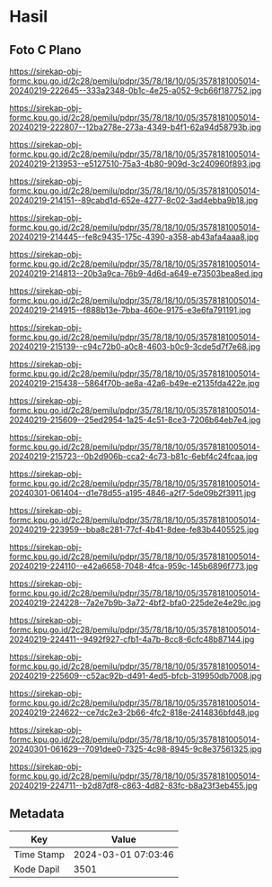 # Hasil

## Foto C Plano

https://sirekap-obj-formc.kpu.go.id/2c28/pemilu/pdpr/35/78/18/10/05/3578181005014-20240219-222645--333a2348-0b1c-4e25-a052-9cb66f187752.jpg

https://sirekap-obj-formc.kpu.go.id/2c28/pemilu/pdpr/35/78/18/10/05/3578181005014-20240219-222807--12ba278e-273a-4349-b4f1-62a94d58793b.jpg

https://sirekap-obj-formc.kpu.go.id/2c28/pemilu/pdpr/35/78/18/10/05/3578181005014-20240219-213953--e5127510-75a3-4b80-909d-3c240960f893.jpg

https://sirekap-obj-formc.kpu.go.id/2c28/pemilu/pdpr/35/78/18/10/05/3578181005014-20240219-214151--89cabd1d-652e-4277-8c02-3ad4ebba9b18.jpg

https://sirekap-obj-formc.kpu.go.id/2c28/pemilu/pdpr/35/78/18/10/05/3578181005014-20240219-214445--fe8c9435-175c-4390-a358-ab43afa4aaa8.jpg

https://sirekap-obj-formc.kpu.go.id/2c28/pemilu/pdpr/35/78/18/10/05/3578181005014-20240219-214813--20b3a9ca-76b9-4d6d-a649-e73503bea8ed.jpg

https://sirekap-obj-formc.kpu.go.id/2c28/pemilu/pdpr/35/78/18/10/05/3578181005014-20240219-214915--f888b13e-7bba-460e-9175-e3e6fa791191.jpg

https://sirekap-obj-formc.kpu.go.id/2c28/pemilu/pdpr/35/78/18/10/05/3578181005014-20240219-215139--c94c72b0-a0c8-4603-b0c9-3cde5d7f7e68.jpg

https://sirekap-obj-formc.kpu.go.id/2c28/pemilu/pdpr/35/78/18/10/05/3578181005014-20240219-215438--5864f70b-ae8a-42a6-b49e-e2135fda422e.jpg

https://sirekap-obj-formc.kpu.go.id/2c28/pemilu/pdpr/35/78/18/10/05/3578181005014-20240219-215609--25ed2954-1a25-4c51-8ce3-7206b64eb7e4.jpg

https://sirekap-obj-formc.kpu.go.id/2c28/pemilu/pdpr/35/78/18/10/05/3578181005014-20240219-215723--0b2d906b-cca2-4c73-b81c-6ebf4c24fcaa.jpg

https://sirekap-obj-formc.kpu.go.id/2c28/pemilu/pdpr/35/78/18/10/05/3578181005014-20240301-061404--d1e78d55-a195-4846-a2f7-5de09b2f3911.jpg

https://sirekap-obj-formc.kpu.go.id/2c28/pemilu/pdpr/35/78/18/10/05/3578181005014-20240219-223959--bba8c281-77cf-4b41-8dee-fe83b4405525.jpg

https://sirekap-obj-formc.kpu.go.id/2c28/pemilu/pdpr/35/78/18/10/05/3578181005014-20240219-224110--e42a6658-7048-4fca-959c-145b6896f773.jpg

https://sirekap-obj-formc.kpu.go.id/2c28/pemilu/pdpr/35/78/18/10/05/3578181005014-20240219-224228--7a2e7b9b-3a72-4bf2-bfa0-225de2e4e29c.jpg

https://sirekap-obj-formc.kpu.go.id/2c28/pemilu/pdpr/35/78/18/10/05/3578181005014-20240219-224411--9492f927-cfb1-4a7b-8cc8-6cfc48b87144.jpg

https://sirekap-obj-formc.kpu.go.id/2c28/pemilu/pdpr/35/78/18/10/05/3578181005014-20240219-225609--c52ac92b-d491-4ed5-bfcb-319950db7008.jpg

https://sirekap-obj-formc.kpu.go.id/2c28/pemilu/pdpr/35/78/18/10/05/3578181005014-20240219-224622--ce7dc2e3-2b66-4fc2-818e-2414836bfd48.jpg

https://sirekap-obj-formc.kpu.go.id/2c28/pemilu/pdpr/35/78/18/10/05/3578181005014-20240301-061629--7091dee0-7325-4c98-8945-9c8e37561325.jpg

https://sirekap-obj-formc.kpu.go.id/2c28/pemilu/pdpr/35/78/18/10/05/3578181005014-20240219-224711--b2d87df8-c863-4d82-83fc-b8a23f3eb455.jpg


## Metadata

| Key        | Value               |
| ---------- | ------------------- |
| Time Stamp | 2024-03-01 07:03:46 |
| Kode Dapil | 3501                |



